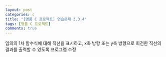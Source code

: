 ```yaml
---
layout: post
categories: c
title: "[명품 C 프로젝트] 연습문제 3.3.4"
tags: [명품 C 프로젝트]
comments: true
---
```


임의의 1차 함수식에 대해 직선을 표시하고, x축 방향 또는 y축 방향으로 회전한 직선의 결과를 출력할 수 있도록 프로그램 수정

<script src="https://gist.github.com/Junhyeon2/5b34ffaa4c8cd160812c72d51cf6da8b.js"></script>
